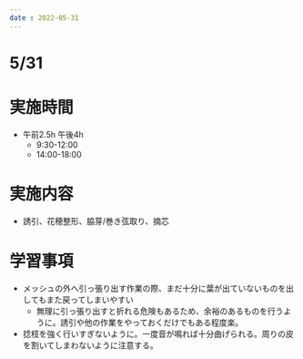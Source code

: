 ```yaml
---
date : 2022-05-31
---
```


# 5/31

# 実施時間

- 午前2.5h 午後4h
    - 9:30-12:00
    - 14:00-18:00

# 実施内容

- 誘引、花穂整形、脇芽/巻き弦取り、摘芯

# 学習事項
- メッシュの外へ引っ張り出す作業の際、まだ十分に葉が出ていないものを出してもまた戻ってしまいやすい
    - 無理に引っ張り出すと折れる危険もあるため、余裕のあるものを行うように。誘引や他の作業をやっておくだけでもある程度楽。
- 捻枝を強く行いすぎないように。一度音が鳴れば十分曲げられる。周りの皮を割いてしまわないように注意する。
